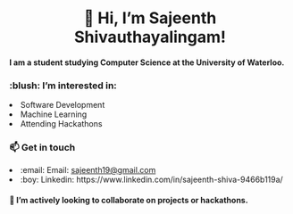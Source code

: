 <h1 align ="center">👋 Hi, I’m Sajeenth Shivauthayalingam!</h1>
<h4> I am a student studying Computer Science at the University of Waterloo.</h4>

<h3>:blush: I’m interested in:</h3>
<li> Software Development </li>
<li> Machine Learning </li>
<li> Attending Hackathons </li>


<h3>📫 Get in touch</h3>
<li> :email: Email: <a href="mailto:sajeenth19@gmail.com" alt="Contact me"> sajeenth19@gmail.com </a> </li>
<li> :boy: Linkedin: https://www.linkedin.com/in/sajeenth-shiva-9466b119a/ </li>

<h4> 💞️ I’m actively looking to collaborate on projects or hackathons.</h4>

<!---
sajeenth/sajeenth is a ✨ special ✨ repository because its `README.md` (this file) appears on your GitHub profile.
You can click the Preview link to take a look at your changes.
--->
